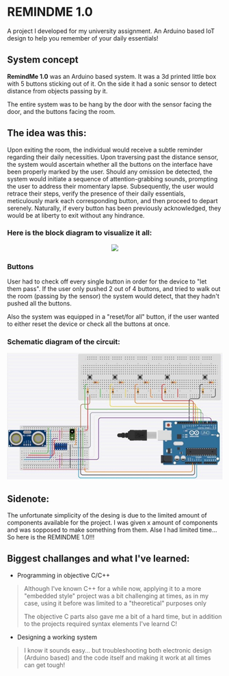 # REMINDME 1.0

A project I developed for my university assignment. An Arduino based IoT design to help you remember of your daily essentials! 


## System concept

**RemindMe 1.0** was an Arduino based system. It was a 3d printed little box with 5 buttons sticking out of it. On the side it had a sonic sensor to detect distance from objects passing by it. 

The entire system was to be hang by the door with the sensor facing the door, and the buttons facing the room. 

## The idea was this: 
Upon exiting the room, the individual would receive a subtle reminder regarding their daily necessities. Upon traversing past the distance sensor, the system would ascertain whether all the buttons on the interface have been properly marked by the user. Should any omission be detected, the system would initiate a sequence of attention-grabbing sounds, prompting the user to address their momentary lapse. Subsequently, the user would retrace their steps, verify the presence of their daily essentials, meticulously mark each corresponding button, and then proceed to depart serenely. Naturally, if every button has been previously acknowledged, they would be at liberty to exit without any hindrance.

### Here is the block diagram to visualize it all:
  
<p align="center">
  <img src="/Block_diagram_1.png">
</p>

### Buttons
User had to check off every single button in order for the device to "let them pass". If the user only pushed 2 out of 4 buttons, and tried to walk out the room (passing by the sensor) the system would detect, that they hadn't pushed all the buttons. 

Also the system was equipped in a "reset/for all" button, if the user wanted to either reset the device or check all the buttons at once.

### Schematic diagram of the circuit:

<p align="center">
  <img src="/RemindMe - circuit diagram.jpg">
</p>

## Sidenote:
The unfortunate simplicity of the desing is due to the limited amount of components available for the project. I was given x amount of components and was sopposed to make something from them. Alse I had limited time... So here is the REMINDME 1.0!!!

## Biggest challanges and what I've learned:

- Programming in objective C/C++ 
> Although I've known C++ for a while now, applying it to a more "embedded style" project was a bit challenging at times, as in my case, using it before was limited to a "theoretical" purposes only 
> 
> The objective C parts also gave me a bit of a hard time, but in addition to the projects required syntax elements I've learnd C!
- Designing a working system
> I know it sounds easy... but troubleshooting both electronic design (Arduino based) and the code itself and making it work at all times can get tough! 

